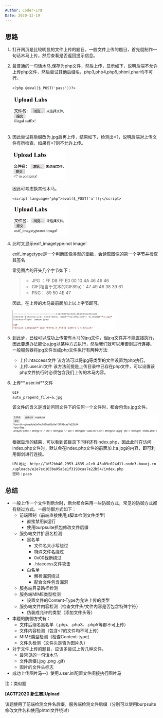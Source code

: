 ```yaml
---
Author: Coder-LYQ
Date: 2020-12-19
---
```


##  思路

1. 打开网页是比较明显的文件上传的题目。一般文件上传的题目，首先就制作一句话木马上传，然后查看是否返回提示信息。

2. 最普通的一句话木马,保存为php文件，然后上传，显示如下，说明后端不允许上传php文件，然后尝试其他后缀名，php3,php4,php5,phtml,phar均不可行。

   `<?php @eval($_POST('pass'))?>`

   <img src="./images/image-20201223145657037.png" alt="image-20201223145657037" style="zoom:33%;" />

3. 因此尝试将后缀改为.jpg后再上传，结果如下，检测出<?，说明后端对上传文件有所检查，如果有<?则不允许上传。

   <img src="./images/image-20201223145956261.png" alt="image-20201223145956261" style="zoom:33%;" />

   因此可考虑换其他木马。

   `<script language="php">eval($_POST['a']);</script>`

   <img src="./images/image-20201223150237140.png" alt="image-20201223150237140" style="zoom:33%;" />

4. 此时又显示exif_imagetype:not image!

   exif_imagetype是一个判断图像类型的函数，会读取图像的第一个字节并检查其签名

   常见图片的开头几个字节如下：

   > - JPG ：FF D8 FF E0 00 10 4A 46 49 46
   > - GIF(相当于文本的GIF89a)：47 49 46 38 39 61
   > - PNG： 89 50 4E 47

   因此，在上传的木马最前面加上以上字节即可。

   <img src="./images/image-20201223151136107.png" alt="image-20201223151136107" style="zoom:33%;" />

5. 到此步，已经可以成功上传带有木马的jpg文件，但jpg文件并不能直接执行，因此要想办法能让a.jpg以某种方式执行，然后我们就可以用御剑进行连接。一般服务器将jpg文件当成php文件执行有两种方法:

   - 上传.htaccess文件  该方法可以将jpg等类型的文件设置为php执行。
   - 上传.user.ini文件  该方法前提是上传目录中已存在php文件，可以设置该php文件执行时必须包含我们上传的木马内容。

6. 上传**.user.ini**文件

   ```
   GIF
   auto_prepend_file=a.jpg
   ```

   该文件的含义是当访问同文件下的任何一个文件时，都会包含a.jpg文件。

   <img src="./images/image-20201223152036109.png" alt="image-20201223152036109" style="zoom:50%;" />

   根据显示的结果，可以看到该目录下同样还有index.php，因此此时在访问index.php文件时，默认会在index.php文件的前面加上a.jpg的内容，即可利用御剑进行连接。

   ```html
   URL地址：http://1d52bb40-2953-4635-a1e0-43a09c024d11.node3.buuoj.cn
   /uploads/e2e7ec165ba05a5e1f3198caa7e22b54/index.php
   密码：pass
   ```



## 总结

- 一般上传一个文件到后台时，后台都会采用一些防御方式，常见的防御方式都有绕过方式。一般防御方式如下：
  - 前端限制（前端直接使用js脚本检测文件类型）
    - 直接禁用js运行
    - 使用burpsuite抓包修改文件后缀
  - 服务端文件扩展名检测
    - 黑名单
      - 文件名大小写绕过
      - 特殊文件名绕过
      - 0x00截断绕过
      - .htaccess文件攻击
    - 白名单
      - 解析漏洞绕过
      - 配合文件包含漏洞
  - 服务端目录路径检测
  - 服务端MIME类型检测
    - 设置文件的Content-Type为允许上传的类型
  - 服务端文件内容检测（检查文件头/文件内容是否包含特殊字符）
    - 伪装成允许的类型（添加文件头等）
- 本题的防御方式有：
  - 文件后缀名黑名单（.php、.php3、.php5等都不可上传）
  - 文件内容检测（包含<?的文件均不可上传）
  - MIME类型检测（检查Content-type）
  - 文件头检测（文件头是否为图片头）
- 对于文件上传的题目，应该多尝试上传几种文件。
  - 最常见的一句话木马
  - 文件后缀(.jpg  .png  .gif)
  - 图片的文件头标志
- 成功上传图片马--》使用.user.ini配置文件间接执行图片马

注：类似题

 **[ACTF2020 新生赛]Upload** 

该题使用了前端检测文件名后缀，服务端检测文件后缀（分别可以使用burpsuite修改文件名和使用phtml文件绕过）

